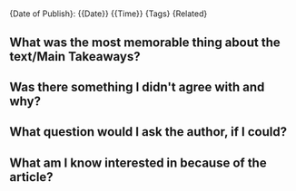 # 

{Date of Publish}:
{{Date}}
{{Time}}
{Tags}
{Related}

##  What was the most memorable thing about the text/Main Takeaways?

##  Was there something I didn't agree with and why?

##  What question would I ask the author, if I could?

##  What am I know interested in because of the article?
